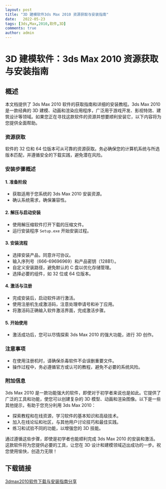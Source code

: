 ```yaml
---
layout: post
title: "3D 建模软件3ds Max 2010 资源获取与安装指南"
date:   2022-05-23
tags: [3ds,Max,2010,软件,3D]
comments: true
author: admin
---
```

# 3D 建模软件：3ds Max 2010 资源获取与安装指南

## 概述

本文档提供了 3ds Max 2010 软件的获取指南和详细的安装教程。3ds Max 2010 是一款经典的 3D 建模、动画和渲染应用程序，广泛用于游戏开发、影视特效、建筑设计等领域。如果您正在寻找这款软件的资源并想要顺利安装它，以下内容将为您提供全面帮助。

### 资源获取

软件的 32 位和 64 位版本可从可靠的资源获取。务必确保您的计算机系统与所选版本匹配，并遵循安全的下载实践，避免潜在风险。

### 安装步骤概述

#### 1. 准备阶段
- 获取适用于您系统的 3ds Max 2010 安装资源。
- 确认系统需求，确保兼容性。

#### 2. 解压与启动安装
- 使用解压缩软件打开下载的压缩文件。
- 运行安装程序 `Setup.exe` 开始安装过程。

#### 3. 安装流程
- 选择安装产品，同意许可协议。
- 输入序列号（666-69696969）和产品密钥（128B1）。
- 自定义安装路径，避免默认的 C 盘以优化存储管理。
- 选择必要的组件，如 32 位或 64 位版本。

#### 4. 激活与注册
- 完成安装后，启动软件进行激活。
- 使用注册机生成激活码，注意处理申请号和补丁应用。
- 将激活码正确输入软件激活界面，完成激活步骤。

#### 5. 开始使用
- 激活成功后，您可以尽情探索 3ds Max 2010 的强大功能，进行 3D 创作。

### 注意事项
- 在使用注册机时，请确保杀毒软件不会误删重要文件。
- 操作过程中，务必遵循官方或认可的教程，避免不必要的系统风险。

### 附加信息

3ds Max 2010 是一款功能强大的软件，即使对于初学者来说也是如此。它提供了广泛的工具和功能，使您可以创建复杂的 3D 模型、动画和渲染图像。以下是一些其他提示，有助于您充分利用 3ds Max 2010：

- 探索教程和在线资源，学习软件的基本知识和高级技术。
- 加入在线论坛和社区，与其他用户讨论技巧和最佳实践。
- 练习和试验不同的功能，以增强您的 3D 技能。

通过遵循这些步骤，即使是初学者也能顺利完成 3ds Max 2010 的安装和激活。这款软件将为您提供必要的工具，让您在 3D 设计和建模领域迈出成功的一步。祝您使用愉快，创造力无限！

## 下载链接

[3dmax2010软件下载与安装指南分享](https://pan.quark.cn/s/4354266f8168)